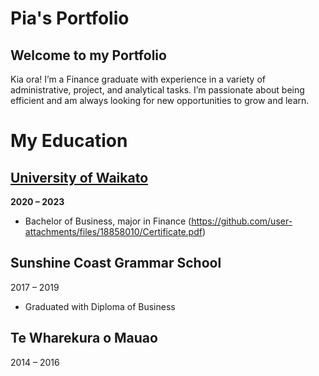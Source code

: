 # Pia's Portfolio
## Welcome to my Portfolio

Kia ora! I’m a Finance graduate with experience in a variety of administrative, project, and analytical tasks. I’m passionate about being efficient and am always looking for new opportunities to grow and learn.

# My Education
## [University of Waikato](https://github.com/user-attachments/files/18858004/Academic.Record.pdf)
**2020 – 2023**
* Bachelor of Business, major in Finance (https://github.com/user-attachments/files/18858010/Certificate.pdf)

## Sunshine Coast Grammar School
2017 – 2019
* Graduated with Diploma of Business

## Te Wharekura o Mauao
2014 – 2016
